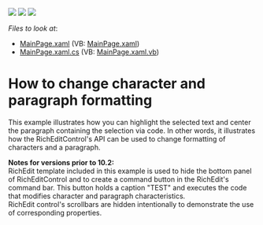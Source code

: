 <!-- default badges list -->
![](https://img.shields.io/endpoint?url=https://codecentral.devexpress.com/api/v1/VersionRange/128606487/10.2.3%2B)
[![](https://img.shields.io/badge/Open_in_DevExpress_Support_Center-FF7200?style=flat-square&logo=DevExpress&logoColor=white)](https://supportcenter.devexpress.com/ticket/details/E2295)
[![](https://img.shields.io/badge/📖_How_to_use_DevExpress_Examples-e9f6fc?style=flat-square)](https://docs.devexpress.com/GeneralInformation/403183)
<!-- default badges end -->
<!-- default file list -->
*Files to look at*:

* [MainPage.xaml](./CS/DXRichEdit_SL_Formatting/MainPage.xaml) (VB: [MainPage.xaml](./VB/DXRichEdit_SL_Formatting/MainPage.xaml))
* [MainPage.xaml.cs](./CS/DXRichEdit_SL_Formatting/MainPage.xaml.cs) (VB: [MainPage.xaml.vb](./VB/DXRichEdit_SL_Formatting/MainPage.xaml.vb))
<!-- default file list end -->
# How to change character and paragraph formatting


<p>This example illustrates how you can highlight the selected text and center the paragraph containing the selection via code. In other words, it illustrates how the RichEditControl's API can be used to change formatting of characters and a paragraph.</p><p><strong>Notes for versions prior </strong><strong>to </strong><strong>10.2:</strong><br />
RichEdit template included in this example is used to hide the bottom panel of RichEditControl and to create a command button in the RichEdit's command bar. This button holds a caption "TEST" and executes the code that modifies character and paragraph characteristics.<br />
RichEdit control's scrollbars are hidden intentionally to demonstrate the use of corresponding properties.</p>

<br/>


